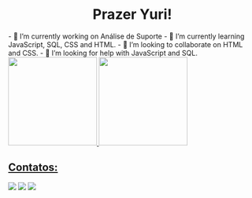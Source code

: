 <h1 align="center">Prazer Yuri!</h1>
- 🔭 I’m currently working on Análise de Suporte
- 🌱 I’m currently learning JavaScript, SQL, CSS and HTML.
- 👯 I’m looking to collaborate on HTML and CSS.
- 🤔 I’m looking for help with JavaScript and SQL.


<div>
<a href="https://github.com/yuri-santos00/">
<img loading="lazy" height="180em" src="https://github-readme-stats.vercel.app/api/top-langs/?username=yuri-santos00/&layout=compact&langs_count=7&theme=dracula"/>
<img loading="lazy" height="180em" src="https://github-readme-stats.vercel.app/api?username=yuri-santos00/&show_icons=true&theme=dracula&include_all_commits=true&count_private=true"/>
</div>

## Contatos:

<div>

<a href="https://www.instagram.com/yurisantos00_" target="_blank"><img loading="lazy" src="https://img.shields.io/badge/-Instagram-%23E4405F?style=for-the-badge&logo=instagram&logoColor=white" target="_blank"></a>
<a href = "mailto:lousantos.ti@gmail.com"><img loading="lazy" src="https://img.shields.io/badge/Gmail-D14836?style=for-the-badge&logo=gmail&logoColor=white" target="_blank"></a>
<a href="https://www.linkedin.com/in/yuri-santos00/" target="_blank"><img loading="lazy" src="https://img.shields.io/badge/-LinkedIn-%230077B5?style=for-the-badge&logo=linkedin&logoColor=white" target="_blank"></a>   
</div>



